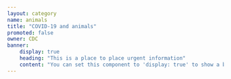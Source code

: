 ```yaml
---
layout: category
name: animals
title: "COVID-19 and animals"
promoted: false
owner: CDC
banner:
    display: true
    heading: "This is a place to place urgent information"
    content: "You can set this component to 'display: true' to show a banner at the top of the page."
---
```



